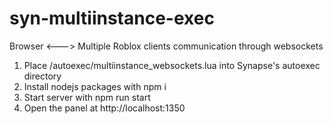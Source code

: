 # syn-multiinstance-exec
Browser &lt;---> Multiple Roblox clients communication through websockets

1) Place /autoexec/multiinstance_websockets.lua into Synapse's autoexec directory
2) Install nodejs packages with npm i
3) Start server with npm run start
4) Open the panel at http://localhost:1350
